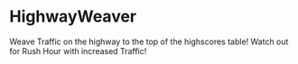 # HighwayWeaver
Weave Traffic on the highway to the top of the highscores table! Watch out for Rush Hour with increased Traffic!
